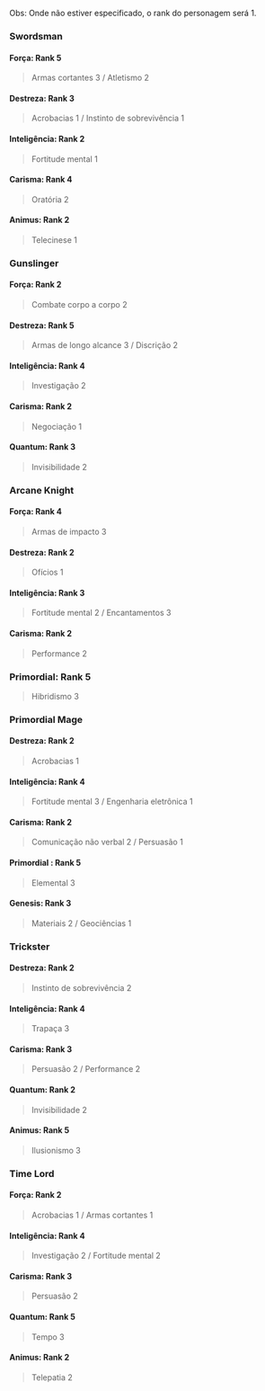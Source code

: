Obs: Onde não estiver especificado, o rank do personagem será 1.

### Swordsman
#### Força: Rank 5                    
>Armas cortantes 3 / Atletismo  2

#### Destreza: Rank 3
>Acrobacias  1 / Instinto de sobrevivência  1

#### Inteligência: Rank 2
>Fortitude mental 1

#### Carisma: Rank 4
>Oratória 2

#### Animus: Rank 2
>Telecinese 1

### Gunslinger
#### Força: Rank 2
>Combate corpo a corpo 2

#### Destreza: Rank 5
>Armas de longo alcance 3 / Discrição 2

#### Inteligência: Rank 4
>Investigação 2

#### Carisma: Rank 2
>Negociação 1

#### Quantum: Rank 3
>Invisibilidade 2

### Arcane Knight
#### Força: Rank 4
>Armas de impacto 3

#### Destreza: Rank 2
>Ofícios 1

#### Inteligência: Rank 3
>Fortitude mental 2 / Encantamentos 3

#### Carisma: Rank 2
>Performance 2

### Primordial: Rank 5
>Hibridismo 3

### Primordial Mage
#### Destreza: Rank 2
>Acrobacias 1

#### Inteligência: Rank 4
>Fortitude mental 3 / Engenharia eletrônica 1

#### Carisma: Rank 2
>Comunicação não verbal 2 / Persuasão 1

#### Primordial : Rank 5
>Elemental 3

#### Genesis: Rank 3
>Materiais 2 / Geociências 1

### Trickster
#### Destreza: Rank 2
>Instinto de sobrevivência 2

#### Inteligência: Rank 4
>Trapaça 3

#### Carisma: Rank 3
>Persuasão 2 / Performance 2

#### Quantum: Rank 2
>Invisibilidade 2

#### Animus: Rank 5
>Ilusionismo 3

### Time Lord
#### Força: Rank 2
>Acrobacias 1 / Armas cortantes 1

#### Inteligência: Rank 4
>Investigação 2 / Fortitude mental 2

#### Carisma: Rank 3
>Persuasão 2

#### Quantum: Rank 5
>Tempo 3

#### Animus: Rank 2
>Telepatia 2
